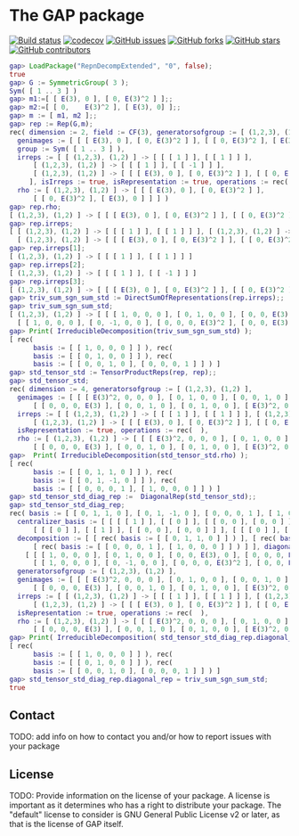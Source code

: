 # The GAP package 

[![Build status](https://github.com/juniors90/RepnDecompExtended/actions/workflows/CI.yml/badge.svg)](https://github.com/juniors90/RepnDecompExtended/actions)
[![codecov](https://codecov.io/github/juniors90/RepnDecompExtended/branch/main/graph/badge.svg?token=anQ5vNi9MQ)](https://codecov.io/github/juniors90/RepnDecompExtended)
[![GitHub issues](https://img.shields.io/github/issues/juniors90/RepnDecompExtended)](https://github.com/juniors90/RepnDecompExtended/issues)
[![GitHub forks](https://img.shields.io/github/forks/juniors90/RepnDecompExtended)](https://github.com/juniors90/RepnDecompExtended/network)
[![GitHub stars](https://img.shields.io/github/stars/juniors90/RepnDecompExtended)](https://github.com/juniors90/RepnDecompExtended/stargazers)
[![GitHub contributors](https://img.shields.io/github/contributors/juniors90/RepnDecompExtended?color=green)](https://github.com/juniors90/RepnDecompExtended/graphs/contributors)


```gap
gap> LoadPackage("RepnDecompExtended", "0", false);
true
gap> G := SymmetricGroup( 3 );
Sym( [ 1 .. 3 ] )
gap> m1:=[ [ E(3), 0 ], [ 0, E(3)^2 ] ];;
gap> m2:=[ [ 0,    E(3)^2 ], [ E(3), 0] ];;
gap> m := [ m1, m2 ];;
gap> rep := Rep(G,m);
rec( dimension := 2, field := CF(3), generatorsofgroup := [ (1,2,3), (1,2) ], 
  genimages := [ [ [ E(3), 0 ], [ 0, E(3)^2 ] ], [ [ 0, E(3)^2 ], [ E(3), 0 ] ] ], 
  group := Sym( [ 1 .. 3 ] ), 
  irreps := [ [ (1,2,3), (1,2) ] -> [ [ [ 1 ] ], [ [ 1 ] ] ], 
      [ (1,2,3), (1,2) ] -> [ [ [ 1 ] ], [ [ -1 ] ] ], 
      [ (1,2,3), (1,2) ] -> [ [ [ E(3), 0 ], [ 0, E(3)^2 ] ], [ [ 0, E(3)^2 ], [ E(3), 0 ] ] ] 
     ], isIrreps := true, isRepresentation := true, operations := rec(  ), 
  rho := [ (1,2,3), (1,2) ] -> [ [ [ E(3), 0 ], [ 0, E(3)^2 ] ], 
      [ [ 0, E(3)^2 ], [ E(3), 0 ] ] ] )
gap> rep.rho;
[ (1,2,3), (1,2) ] -> [ [ [ E(3), 0 ], [ 0, E(3)^2 ] ], [ [ 0, E(3)^2 ], [ E(3), 0 ] ] ]
gap> rep.irreps;
[ [ (1,2,3), (1,2) ] -> [ [ [ 1 ] ], [ [ 1 ] ] ], [ (1,2,3), (1,2) ] -> [ [ [ 1 ] ], [ [ -1 ] ] ], 
  [ (1,2,3), (1,2) ] -> [ [ [ E(3), 0 ], [ 0, E(3)^2 ] ], [ [ 0, E(3)^2 ], [ E(3), 0 ] ] ] ]
gap> rep.irreps[1];
[ (1,2,3), (1,2) ] -> [ [ [ 1 ] ], [ [ 1 ] ] ]
gap> rep.irreps[2];
[ (1,2,3), (1,2) ] -> [ [ [ 1 ] ], [ [ -1 ] ] ]
gap> rep.irreps[3];
[ (1,2,3), (1,2) ] -> [ [ [ E(3), 0 ], [ 0, E(3)^2 ] ], [ [ 0, E(3)^2 ], [ E(3), 0 ] ] ]
gap> triv_sum_sgn_sum_std := DirectSumOfRepresentations(rep.irreps);;
gap> triv_sum_sgn_sum_std;
[ (1,2,3), (1,2) ] -> [ [ [ 1, 0, 0, 0 ], [ 0, 1, 0, 0 ], [ 0, 0, E(3), 0 ], [ 0, 0, 0, E(3)^2 ] ], 
  [ [ 1, 0, 0, 0 ], [ 0, -1, 0, 0 ], [ 0, 0, 0, E(3)^2 ], [ 0, 0, E(3), 0 ] ] ]
gap> Print( IrreducibleDecomposition(triv_sum_sgn_sum_std) );
[ rec(
      basis := [ [ 1, 0, 0, 0 ] ] ), rec(
      basis := [ [ 0, 1, 0, 0 ] ] ), rec(
      basis := [ [ 0, 0, 1, 0 ], [ 0, 0, 0, 1 ] ] ) ]
gap> std_tensor_std := TensorProductReps(rep, rep);;
gap> std_tensor_std;
rec( dimension := 4, generatorsofgroup := [ (1,2,3), (1,2) ], 
  genimages := [ [ [ E(3)^2, 0, 0, 0 ], [ 0, 1, 0, 0 ], [ 0, 0, 1, 0 ], [ 0, 0, 0, E(3) ] ], 
      [ [ 0, 0, 0, E(3) ], [ 0, 0, 1, 0 ], [ 0, 1, 0, 0 ], [ E(3)^2, 0, 0, 0 ] ] ], group := Sym( [ 1 .. 3 ] ), 
  irreps := [ [ (1,2,3), (1,2) ] -> [ [ [ 1 ] ], [ [ 1 ] ] ], [ (1,2,3), (1,2) ] -> [ [ [ 1 ] ], [ [ -1 ] ] ], 
      [ (1,2,3), (1,2) ] -> [ [ [ E(3), 0 ], [ 0, E(3)^2 ] ], [ [ 0, E(3)^2 ], [ E(3), 0 ] ] ] ], isIrreps := false, 
  isRepresentation := true, operations := rec(  ), 
  rho := [ (1,2,3), (1,2) ] -> [ [ [ E(3)^2, 0, 0, 0 ], [ 0, 1, 0, 0 ], [ 0, 0, 1, 0 ], [ 0, 0, 0, E(3) ] ], 
      [ [ 0, 0, 0, E(3) ], [ 0, 0, 1, 0 ], [ 0, 1, 0, 0 ], [ E(3)^2, 0, 0, 0 ] ] ] )
gap>  Print( IrreducibleDecomposition(std_tensor_std.rho) );
[ rec(
      basis := [ [ 0, 1, 1, 0 ] ] ), rec(
      basis := [ [ 0, 1, -1, 0 ] ] ), rec(
      basis := [ [ 0, 0, 0, 1 ], [ 1, 0, 0, 0 ] ] ) ]
gap> std_tensor_std_diag_rep :=  DiagonalRep(std_tensor_std);;
gap> std_tensor_std_diag_rep;
rec( basis := [ [ 0, 1, 1, 0 ], [ 0, 1, -1, 0 ], [ 0, 0, 0, 1 ], [ 1, 0, 0, 0 ] ], 
  centralizer_basis := [ [ [ [ 1 ] ], [ [ 0 ] ], [ [ 0, 0 ], [ 0, 0 ] ] ], 
      [ [ [ 0 ] ], [ [ 1 ] ], [ [ 0, 0 ], [ 0, 0 ] ] ], [ [ [ 0 ] ], [ [ 0 ] ], [ [ 1, 0 ], [ 0, 1 ] ] ] ], 
  decomposition := [ [ rec( basis := [ [ 0, 1, 1, 0 ] ] ) ], [ rec( basis := [ [ 0, 1, -1, 0 ] ] ) ], 
      [ rec( basis := [ [ 0, 0, 0, 1 ], [ 1, 0, 0, 0 ] ] ) ] ], diagonal_rep := [ (1,2,3), (1,2) ] -> 
    [ [ [ 1, 0, 0, 0 ], [ 0, 1, 0, 0 ], [ 0, 0, E(3), 0 ], [ 0, 0, 0, E(3)^2 ] ], 
      [ [ 1, 0, 0, 0 ], [ 0, -1, 0, 0 ], [ 0, 0, 0, E(3)^2 ], [ 0, 0, E(3), 0 ] ] ], dimension := 4, 
  generatorsofgroup := [ (1,2,3), (1,2) ], 
  genimages := [ [ [ E(3)^2, 0, 0, 0 ], [ 0, 1, 0, 0 ], [ 0, 0, 1, 0 ], [ 0, 0, 0, E(3) ] ], 
      [ [ 0, 0, 0, E(3) ], [ 0, 0, 1, 0 ], [ 0, 1, 0, 0 ], [ E(3)^2, 0, 0, 0 ] ] ], group := Sym( [ 1 .. 3 ] ), 
  irreps := [ [ (1,2,3), (1,2) ] -> [ [ [ 1 ] ], [ [ 1 ] ] ], [ (1,2,3), (1,2) ] -> [ [ [ 1 ] ], [ [ -1 ] ] ], 
      [ (1,2,3), (1,2) ] -> [ [ [ E(3), 0 ], [ 0, E(3)^2 ] ], [ [ 0, E(3)^2 ], [ E(3), 0 ] ] ] ], isIrreps := false, 
  isRepresentation := true, operations := rec(  ), 
  rho := [ (1,2,3), (1,2) ] -> [ [ [ E(3)^2, 0, 0, 0 ], [ 0, 1, 0, 0 ], [ 0, 0, 1, 0 ], [ 0, 0, 0, E(3) ] ], 
      [ [ 0, 0, 0, E(3) ], [ 0, 0, 1, 0 ], [ 0, 1, 0, 0 ], [ E(3)^2, 0, 0, 0 ] ] ] )
gap> Print( IrreducibleDecomposition( std_tensor_std_diag_rep.diagonal_rep ) );
[ rec(
      basis := [ [ 1, 0, 0, 0 ] ] ), rec(
      basis := [ [ 0, 1, 0, 0 ] ] ), rec(
      basis := [ [ 0, 0, 1, 0 ], [ 0, 0, 0, 1 ] ] ) ]
gap> std_tensor_std_diag_rep.diagonal_rep = triv_sum_sgn_sum_std;
true
```

## Contact

TODO: add info on how to contact you and/or how to report issues with your
package

## License

TODO: Provide information on the license of your package. A license is
important as it determines who has a right to distribute your package. The
"default" license to consider is GNU General Public License v2 or later, as
that is the license of GAP itself.
